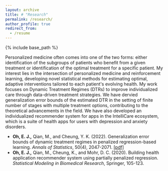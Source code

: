 ```yaml
---
layout: archive
title: # "Research"
permalink: /research/
author_profile: true
redirect_from:
  - /resume
---
```


{% include base_path %}


Personalized medicine often comes into one of the two forms: either identification of the subgroups of patients who benefit from a given treatment or identification of the optimal treatment for a specific patient. My interest lies in the intersection of personalized medicine and reinforcement learning, developing novel statistical methods for estimating optimal, adaptive interventions tailored to each patient's evolving health. My work focuses on Dynamic Treatment Regimes (DTRs) to improve individualized care through data-driven treatment strategies. We have dervied generalization error bounds of the estimated DTR in the setting of finite number of stages with multiple treatment options, contributing to the theoretical advancements in the field. We have also developed an individualized recommender system for apps in the IntelliCare ecosystem, which is a suite of health apps for users with depression and anxiety disorders.

* __Oh, E. J.,__ Qian, M., and Cheung, Y. K. (2022). Generalization error bounds of dynamic treatment regimes in penalized regression-based learning. _Annals of Statistics_, 50(4), 2047-2071. [[pdf]](https://par.nsf.gov/servlets/purl/10429985)
* __Oh, E. J.,__ Qian, M., Cheung, K., and Mohr, D. C. (2020). Building health application recommender system using partially penalized regression. _Statistical Modeling in Biomedical Research_, Springer, 105-123.


